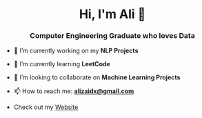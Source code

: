<h1 align="center">Hi, I'm Ali 🧬<img height="40"></h1>
<h3 align="center">Computer Engineering Graduate who loves Data </h3>

- 🔭 I’m currently working on my **NLP Projects**

- 🌱 I’m currently learning **LeetCode**

- 👯 I’m looking to collaborate on **Machine Learning Projects**

- 📫 How to reach me: **alizaidx@gmail.com**


- Check out my <a href="https://ali-mohammed.com">Website</a>



